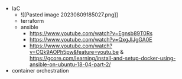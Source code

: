 - IaC
	- ![[Pasted image 20230809185027.png]]
	- terraform
	- ansible
		- https://www.youtube.com/watch?v=Egnsb89T0Rs
		- https://www.youtube.com/watch?v=QxgJlJgGA0E
		- https://www.youtube.com/watch?v=CQk9AOPh5pw&feature=youtu.be & https://gcore.com/learning/install-and-setup-docker-using-ansible-on-ubuntu-18-04-part-2/
- container orchestration